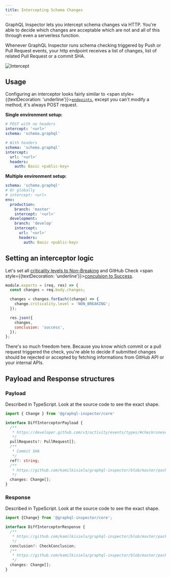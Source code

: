 ```yaml
---
title: Intercepting Schema Changes
---
```


GraphQL Inspector lets you intercept schema changes via HTTP. You're able to decide which changes are acceptable which are not and all of this through even a serverless function.

Whenever GraphQL Inspector runs schema checking triggered by Push or Pull Request events, your http endpoint receives a list of changes, list of related Pull Request or a commit SHA.

![Intercept](/assets/img/github/intercept.png)

## Usage

Configuring an interceptor looks fairly similar to <span style={{textDecoration: 'underline'}}>[`endpoints`](./endpoints)</span>, except you can't modify a method, it's always POST request.

**Single environment setup:**

```yaml
# POST with no headers
intercept: '<url>'
schema: 'schema.graphql'

# With headers
schema: 'schema.graphql'
intercept:
  url: '<url>'
  headers:
    auth: Basic <public-key>
```

**Multiple environment setup:**

```yaml
schema: 'schema.graphql'
# Or globally
# intercept: <url>
env:
  production:
    branch: 'master'
    intercept: '<url>'
  development:
    branch: 'develop'
    intercept:
      url: '<url>'
      headers:
        auth: Basic <public-key>
```

## Setting an interceptor logic

Let's set all [criticality levels to Non-Breaking](https://github.com/kamilkisiela/graphql-inspector/blob/master/packages/core/src/diff/changes/change.ts#L67) and GitHub Check <span style={{textDecoration: 'underline'}}>[conculsion to Success](https://github.com/kamilkisiela/graphql-inspector/blob/master/packages/github/src/types.ts#L33)</span>.

```js
module.exports = (req, res) => {
  const changes = req.body.changes;

  changes = changes.forEach((change) => {
    change.criticality.level = 'NON_BREAKING';
  });

  res.json({
    changes,
    conclusion: 'success',
  });
};
```

There's so much freedom here. Because you know which commit or a pull request triggered the check, you're able to decide if submitted changes should be rejected or accepted by fetching informations from GitHub API or your internal APIs.

## Payload and Response structures

### Payload

Described in TypeScript. Look at the source code to see the exact shape.

```ts
import { Change } from '@graphql-inspector/core'

interface DiffInterceptorPayload {
  /**
   * https://developer.github.com/v3/activity/events/types/#checkrunevent - see "pull_request"
   */
  pullRequests?: PullRequest[];
  /**
   * Commit SHA
   */
  ref?: string;
  /**
   * https://github.com/kamilkisiela/graphql-inspector/blob/master/packages/core/src/diff/changes/change.ts#L76-L81
   */
  changes: Change[];
}
```

### Response

Described in TypeScript. Look at the source code to see the exact shape.

```typescript
import {Change} from '@graphql-inspector/core';

interface DiffInterceptorResponse {
  /**
   * https://github.com/kamilkisiela/graphql-inspector/blob/master/packages/github/src/types.ts#L32-L36
   */
  conclusion?: CheckConclusion;
  /**
   * https://github.com/kamilkisiela/graphql-inspector/blob/master/packages/core/src/diff/changes/change.ts#L76-L81
   */
  changes: Change[];
}
```
